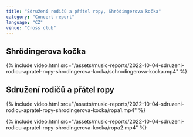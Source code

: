 ```yaml
---
title: "Sdružení rodičů a přátel ropy, Shrödingerova kočka"
category: "Concert report"
language: "CZ"
venue: "Cross club"
---
```


## Shrödingerova kočka

{% include video.html src="/assets/music-reports/2022-10-04-sdruzeni-rodicu-apratel-ropy-shrodingerova-kocka/schrodingerova-kocka.mp4" %}

## Sdružení rodičů a přátel ropy

{% include video.html src="/assets/music-reports/2022-10-04-sdruzeni-rodicu-apratel-ropy-shrodingerova-kocka/ropa1.mp4" %}

{% include video.html src="/assets/music-reports/2022-10-04-sdruzeni-rodicu-apratel-ropy-shrodingerova-kocka/ropa2.mp4" %}

